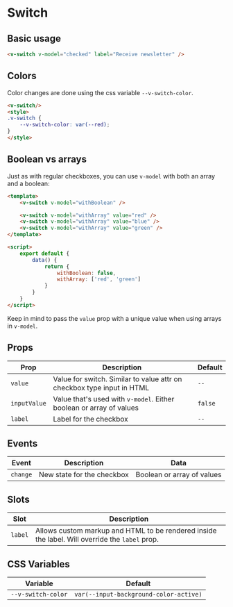 # Switch

## Basic usage

```html
<v-switch v-model="checked" label="Receive newsletter" />
```

## Colors

Color changes are done using the css variable `--v-switch-color`.

```html
<v-switch/>
<style>
.v-switch {
    --v-switch-color: var(--red);
}
</style>
```

## Boolean vs arrays

Just as with regular checkboxes, you can use `v-model` with both an array and a boolean:


```html
<template>
	<v-switch v-model="withBoolean" />

	<v-switch v-model="withArray" value="red" />
	<v-switch v-model="withArray" value="blue" />
	<v-switch v-model="withArray" value="green" />
</template>

<script>
	export default {
		data() {
			return {
				withBoolean: false,
				withArray: ['red', 'green']
			}
		}
	}
</script>
```

Keep in mind to pass the `value` prop with a unique value when using arrays in `v-model`.

## Props
| Prop         | Description                                                                                            | Default                           |
|--------------|--------------------------------------------------------------------------------------------------------|-----------------------------------|
| `value`      | Value for switch. Similar to value attr on checkbox type input in HTML                                 | `--`                              |
| `inputValue` | Value that's used with `v-model`. Either boolean or array of values                                    | `false`                           |
| `label`      | Label for the checkbox                                                                                 | `--`                              |

## Events
| Event    | Description                | Data                       |
|----------|----------------------------|----------------------------|
| `change` | New state for the checkbox | Boolean or array of values |

## Slots
| Slot    | Description                                                                                    |
|---------|------------------------------------------------------------------------------------------------|
| `label` | Allows custom markup and HTML to be rendered inside the label. Will override the `label` prop. |

## CSS Variables
| Variable           | Default                                |
|--------------------|----------------------------------------|
| `--v-switch-color` | `var(--input-background-color-active)` |
